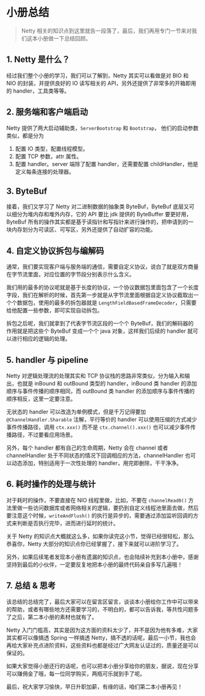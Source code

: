 # 小册总结

> Netty 相关的知识点到这里就告一段落了，最后，我们再用专门一节来对我们这本小册做一下总结回顾。


## 1. Netty 是什么？

经过我们整个小册的学习，我们可以了解到，Netty 其实可以看做是对 BIO 和 NIO 的封装，并提供良好的 IO 读写相关的 API，另外还提供了非常多的开箱即用的 handler，工具类等等。

## 2. 服务端和客户端启动

Netty 提供了两大启动辅助类，`ServerBootstrap` 和 `Bootstrap`， 他们的启动参数类似，都是分为

1. 配置 IO 类型，配置线程模型。
1. 配置 TCP 参数，attr 属性。
2. 配置 handler。server 端除了配置 handler，还需要配置 childHandler，他是定义每条连接的处理器。

## 3. ByteBuf
接着，我们又学习了 Netty 对二进制数据的抽象类 ByteBuf，ByteBuf 底层又可以细分为堆内存和堆外内存，它的 API 要比 jdk 提供的 ByteBuffer 要更好用，ByteBuf 所有的操作其实都是基于读指针和写指针来进行操作的，把申请到的一块内存划分为可读区、可写区，另外还提供了自动扩容的功能。


## 4. 自定义协议拆包与编解码
通常，我们要实现客户端与服务端的通信，需要自定义协议，说白了就是双方商量在字节流里面，对应位置的字节段分别表示什么含义。

我们用的最多的协议呢就是基于长度的协议，一个协议数据包里面包含了一个长度字段，我们在解析的时候，首先第一步就是从字节流里面根据自定义协议截取出一个个数据包，使用的最多的拆包器就是 `LengthFieldBasedFrameDecoder`，只需要给他配置一些参数，即可实现自动拆包。

拆包之后呢，我们就拿到了代表字节流区段的一个个 ByteBuf，我们的解码器的作用就是把这些个 ByteBuf 变成一个个 java 对象，这样我们后续的 handler 就可以进行相应的逻辑的处理。

## 5. handler 与 pipeline
Netty 对逻辑处理流的处理其实和 TCP 协议栈的思路非常类似，分为输入和输出，也就是 inBound 和 outBound 类型的 handler，inBound 类 handler 的添加顺序与事件传播的顺序相同，而 outBound 类 handler 的添加顺序与事件传播的顺序相反，这里一定要注意。

无状态的 handler 可以改造为单例模式，但是千万记得要加 `@ChannelHandler.Sharable` 注解，平行等价的 handler 可以使用压缩的方式减少事件传播路径，调用 `ctx.xxx()` 而不是 `ctx.channel().xxx()` 也可以减少事件传播路径，不过要看应用场景。

另外，每个 handler 都有自己的生命周期，Netty 会在 channel 或者 channelHandler 处于不同状态的情况下回调相应的方法，channelHandler 也可以动态添加，特别适用于一次性处理的 handler，用完即删除，干干净净。


## 6. 耗时操作的处理与统计
对于耗时的操作，不要直接在 NIO 线程里做，比如，不要在 `channelRead0()` 方法里做一些访问数据库或者网络相关的逻辑，要扔到自定义线程池里面去做，然后要注意这个时候，`writeAndFlush()` 的执行是异步的，需要通过添加监听回调的方式来判断是否执行完毕，进而进行延时的统计。

 

关于 Netty 的知识点大概就这么多，如果你读完这小节，觉得已经很轻松，那么恭喜你，Netty 大部分的知识点你已经掌握了，接下来就可以进阶学习了。

另外，如果后续笔者发现本小册有遗漏的知识点，也会陆续补充到本小册中，感谢坚持到最后的小伙伴，一定要反复地把本小册的最终代码亲自多写几遍哦！


## 7. 总结 & 思考
该总结的总结完了，最后大家可以在留言区留言，谈谈本小册给你工作中可以带来的帮助，或者有哪些地方还需要学习的，不明白的，都可以告诉我，等共性问题多了之后，第二本小册的素材也就有了。

Netty 入门门槛高，其实是因为这方面的资料太少了，并不是因为他有多难，大家其实都可以像搞透 Spring 一样搞透 Netty，搞不透的话呢，最后一小节，我也会再给大家补充点进阶资料，这些资料也都是经过广大网友认证过的，质量还是可以保证的。

如果大家觉得小册还行的话呢，也可以把本小册分享给你的朋友，据说，现在分享可以赚佣金了哦，每一位同学购买，两瓶可乐就到手了呢。

最后，祝大家学习愉快，早日升职加薪，有缘的话，咱们第二本小册再见！




